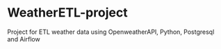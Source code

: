 # WeatherETL-project
Project for ETL weather data using OpenweatherAPI, Python, Postgresql and Airflow

